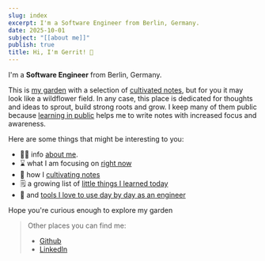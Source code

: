 ```yaml
---
slug: index
excerpt: I'm a Software Engineer from Berlin, Germany.
date: 2025-10-01
subject: "[[about me]]"
publish: true
title: Hi, I'm Gerrit! 👋
---
```

I'm a **Software Engineer** from Berlin, Germany.

This is [my garden](/notes/my-garden) with a selection of [cultivated notes](/notes/cultivating-notes), but for you it may look like a wildflower field. In any case, this place is dedicated for thoughts and ideas to sprout, build strong roots and grow.
I keep many of them public because [learning in public](https://www.swyx.io/learn-in-public/) helps me to write notes with increased focus and awareness.

Here are some things that might be interesting to you:
- 🧑‍💻 info [about me](/notes/about-me).
- ⌛ what I am focusing on [right now](/notes/current-focus)
- 🌱 how I [cultivating notes](/notes/cultivating-notes)
- 🗒️ a growing list of [little things I learned today](/notes/learned-today)
- 🧰 and [tools I love to use day by day as an engineer](/notes/tools)

Hope you're curious enough to explore my garden

> Other places you can find me:
> - [Github](https://github.com/GerritWanderer)
> - [LinkedIn](https://www.linkedin.com/in/GerritWanderer/)
